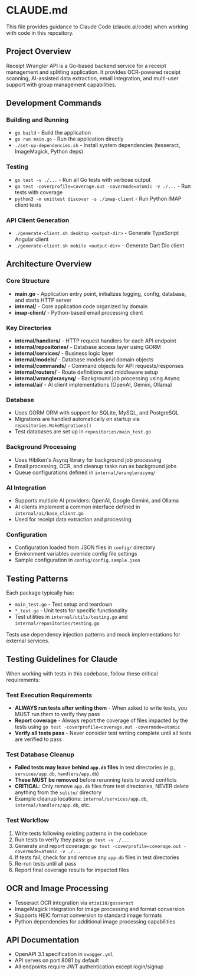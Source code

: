 # CLAUDE.md

This file provides guidance to Claude Code (claude.ai/code) when working with code in this repository.

## Project Overview

Receipt Wrangler API is a Go-based backend service for a receipt management and splitting application. It provides OCR-powered receipt scanning, AI-assisted data extraction, email integration, and multi-user support with group management capabilities.

## Development Commands

### Building and Running
- `go build` - Build the application
- `go run main.go` - Run the application directly
- `./set-up-dependencies.sh` - Install system dependencies (tesseract, ImageMagick, Python deps)

### Testing
- `go test -v ./...` - Run all Go tests with verbose output
- `go test -coverprofile=coverage.out -covermode=atomic -v ./...` - Run tests with coverage
- `python3 -m unittest discover -s ./imap-client` - Run Python IMAP client tests

### API Client Generation
- `./generate-client.sh desktop <output-dir>` - Generate TypeScript Angular client
- `./generate-client.sh mobile <output-dir>` - Generate Dart Dio client

## Architecture Overview

### Core Structure
- **main.go** - Application entry point, initializes logging, config, database, and starts HTTP server
- **internal/** - Core application code organized by domain
- **imap-client/** - Python-based email processing client

### Key Directories
- **internal/handlers/** - HTTP request handlers for each API endpoint
- **internal/repositories/** - Database access layer using GORM
- **internal/services/** - Business logic layer
- **internal/models/** - Database models and domain objects
- **internal/commands/** - Command objects for API requests/responses
- **internal/routers/** - Route definitions and middleware setup
- **internal/wranglerasynq/** - Background job processing using Asynq
- **internal/ai/** - AI client implementations (OpenAI, Gemini, Ollama)

### Database
- Uses GORM ORM with support for SQLite, MySQL, and PostgreSQL
- Migrations are handled automatically on startup via `repositories.MakeMigrations()`
- Test databases are set up in `repositories/main_test.go`

### Background Processing
- Uses Hibiken's Asynq library for background job processing
- Email processing, OCR, and cleanup tasks run as background jobs
- Queue configurations defined in `internal/wranglerasynq/`

### AI Integration
- Supports multiple AI providers: OpenAI, Google Gemini, and Ollama
- AI clients implement a common interface defined in `internal/ai/base_client.go`
- Used for receipt data extraction and processing

### Configuration
- Configuration loaded from JSON files in `config/` directory
- Environment variables override config file settings
- Sample configuration in `config/config.sample.json`

## Testing Patterns

Each package typically has:
- `main_test.go` - Test setup and teardown
- `*_test.go` - Unit tests for specific functionality
- Test utilities in `internal/utils/testing.go` and `internal/repositories/testing.go`

Tests use dependency injection patterns and mock implementations for external services.

## Testing Guidelines for Claude

When working with tests in this codebase, follow these critical requirements:

### Test Execution Requirements
- **ALWAYS run tests after writing them** - When asked to write tests, you MUST run them to verify they pass
- **Report coverage** - Always report the coverage of files impacted by the tests using `go test -coverprofile=coverage.out -covermode=atomic`
- **Verify all tests pass** - Never consider test writing complete until all tests are verified to pass

### Test Database Cleanup
- **Failed tests may leave behind `app.db` files** in test directories (e.g., `services/app.db`, `handlers/app.db`)
- **These MUST be removed** before rerunning tests to avoid conflicts
- **CRITICAL**: Only remove `app.db` files from test directories, NEVER delete anything from the `sqlite/` directory
- Example cleanup locations: `internal/services/app.db`, `internal/handlers/app.db`, etc.

### Test Workflow
1. Write tests following existing patterns in the codebase
2. Run tests to verify they pass: `go test -v ./...`
3. Generate and report coverage: `go test -coverprofile=coverage.out -covermode=atomic -v ./...`
4. If tests fail, check for and remove any `app.db` files in test directories
5. Re-run tests until all pass
6. Report final coverage results for impacted files

## OCR and Image Processing

- Tesseract OCR integration via `otiai10/gosseract`
- ImageMagick integration for image processing and format conversion
- Supports HEIC format conversion to standard image formats
- Python dependencies for additional image processing capabilities

## API Documentation

- OpenAPI 3.1 specification in `swagger.yml`
- API serves on port 8081 by default
- All endpoints require JWT authentication except login/signup